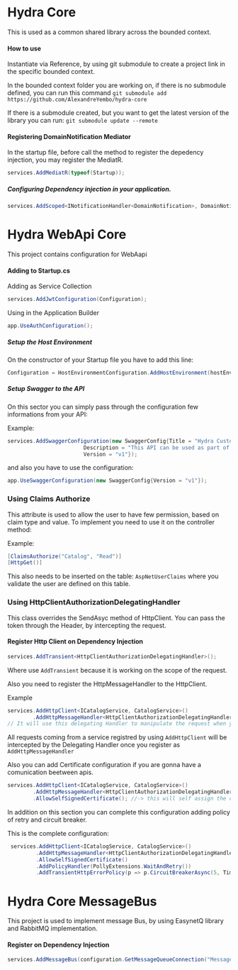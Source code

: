 # Hydra Core

This is used as a common shared library across the bounded context.


#### How to use
Instantiate via Reference, by using git submodule to create a project link in the specific bounded context.

In the bounded context folder you are working on, if there is no submodule defined, you can run this command
```git submodule add https://github.com/AlexandreYembo/hydra-core```

If there is a submodule created, but you want to get the latest version of the library you can run:
```git submodule update --remote```


#### Registering DomainNotification Mediator
In the startup file, before call the method to register the depedency injection, you may register the MediatR.

```c#
services.AddMediatR(typeof(Startup));
```

##### Configuring Dependency injection in your application.
```c# 
services.AddScoped<INotificationHandler<DomainNotification>, DomainNotificationHandler>();
```

# Hydra WebApi Core
This project contains configuration for WebAapi

#### Adding to Startup.cs

Adding as Service Collection
```c#
services.AddJwtConfiguration(Configuration);
```

Using in the Application Builder
```c#
app.UseAuthConfiguration();
```

##### Setup the Host Environment

On the constructor of your Startup file you have to add this line:
```c#
Configuration = HostEnvironmentConfiguration.AddHostEnvironment(hostEnvironment);
```

##### Setup Swagger to the API

On this sector you can simply pass through the configuration few informations from your API:

Example:
```c#
services.AddSwaggerConfiguration(new SwaggerConfig{Title = "Hydra Customer API", 
                        Description = "This API can be used as part of an ecommerce or any other type of enterprise application", 
                        Version = "v1"});
```
and also you have to use the configuration:
```c#
app.UseSwaggerConfiguration(new SwaggerConfig{Version = "v1"});
```

### Using Claims Authorize
This attribute is used to allow the user to have few permission, based on claim type and value. To implement you need to use it on the controller method:

Example:
```c#
[ClaimsAuthorize("Catalog", "Read")]
[HttpGet()]
```
This also needs to be inserted on the table: ```AspNetUserClaims``` where you validate the user are defined on this table.

### Using HttpClientAuthorizationDelegatingHandler
This class overrides the SendAsyc method of HttpClient. You can pass the token through the Header, by intercepting the request.

#### Register Http Client on Dependency Injection
```c#
services.AddTransient<HttpClientAuthorizationDelegatingHandler>();
```
Where use ```AddTransient``` because it is working on the scope of the request.

Also you need to register the HttpMessageHandler to the HttpClient.

Example
```c#
services.AddHttpClient<ICatalogService, CatalogService>()
        .AddHttpMessageHandler<HttpClientAuthorizationDelegatingHandler>(); 
// It will use this delegating Handler to manipulate the request when you use the httpclient
```
All requests coming from a service registred by using ```AddHttpClient``` will be intercepted by the Delegating Handler once you register as ```AddHttpMessageHandler```

Also you can add Certificate configuration if you are gonna have a comunication beetween apis.
```c#
services.AddHttpClient<ICatalogService, CatalogService>()
        .AddHttpMessageHandler<HttpClientAuthorizationDelegatingHandler>()
        .AllowSelfSignedCertificate(); //-> this will self assign the certificate to prevent SSL certificate error
```
In addition on this section you can complete this configuration adding policy of retry and circuit breaker.

This is the complete configuration:
```c#
 services.AddHttpClient<ICatalogService, CatalogService>()
         .AddHttpMessageHandler<HttpClientAuthorizationDelegatingHandler>()
         .AllowSelfSignedCertificate()
         .AddPolicyHandler(PollyExtensions.WaitAndRetry())
         .AddTransientHttpErrorPolicy(p => p.CircuitBreakerAsync(5, TimeSpan.FromSeconds(30)));
```


# Hydra Core MessageBus
This project is used to implement message Bus, by using EasynetQ library and RabbitMQ implementation.

#### Register on Dependency Injection
```c#
services.AddMessageBus(configuration.GetMessageQueueConnection("MessageBus"));
```

